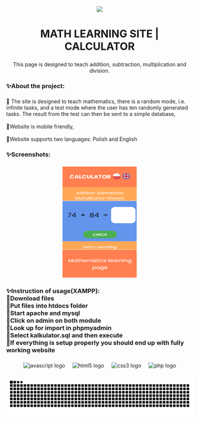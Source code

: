 <div align="center">
  <img height="200" src="https://media.giphy.com/media/JqmupuTVZYaQX5s094/giphy.gif"  />
</div>

###

<h1 align="center">MATH LEARNING SITE | CALCULATOR</h1>

###

<p align="center">This page is designed to teach addition, subtraction, multiplication and division.</p>

###

<h3 align="left">✨About the project:</h3>

###

<p align="left">📌 The site is designed to teach mathematics, there is a random mode, i.e. infinite tasks, and a test mode where the user has ten randomly generated tasks. The result from the test can then be sent to a simple database,<br><br>📌Website is mobile friendly,<br><br> 📌Website supports two languages: Polish and English</p>

###

<h3 align="left">✨Screenshots:</h3>

###

<div align="center">
  <img height="300" width="200" src="mobile_version.png"  />
</div>

###

<h3 align="left">✨Instruction of usage(XAMPP):<br>📌Download files<br>📌Put files into htdocs folder<br>📌Start apache and mysql<br>📌Click on admin on both module<br>📌Look up for import in phpmyadmin<br>📌Select kalkulator.sql and then execute<br>📌If everything is setup properly you should end up with fully working website</h3>

###

<p align="left"></p>

###

<div align="center">
  <img src="https://cdn.jsdelivr.net/gh/devicons/devicon/icons/javascript/javascript-original.svg" height="40" alt="javascript logo"  />
  <img width="12" />
  <img src="https://cdn.jsdelivr.net/gh/devicons/devicon/icons/html5/html5-original.svg" height="40" alt="html5 logo"  />
  <img width="12" />
  <img src="https://cdn.jsdelivr.net/gh/devicons/devicon/icons/css3/css3-original.svg" height="40" alt="css3 logo"  />
  <img width="12" />
  <img src="https://cdn.jsdelivr.net/gh/devicons/devicon/icons/php/php-original.svg" height="40" alt="php logo"  />
</div>

###

<img src="https://raw.githubusercontent.com/vviktooor/vviktooor/output/snake.svg" alt="Snake animation" />

###
